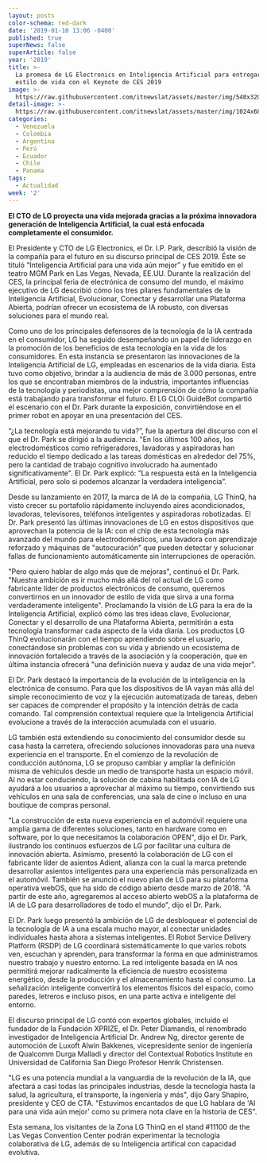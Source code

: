 ```yaml
---
layout: posts
color-schema: red-dark
date: '2019-01-10 13:06 -0400'
published: true
superNews: false
superArticle: false
year: '2019'
title: >-
  La promesa de LG Electronics en Inteligencia Artificial para entregar un mejor
  estilo de vida con el Keynote de CES 2019 
image: >-
  https://raw.githubusercontent.com/itnewslat/assets/master/img/540x320/LG-Keynote-Ces-p.jpg
detail-image: >-
  https://raw.githubusercontent.com/itnewslat/assets/master/img/1024x680/LG-Keynote-Ces-g.jpg
categories:
  - Venezuela
  - Colombia
  - Argentina
  - Perú
  - Ecuador
  - Chile
  - Panama
tags:
  - Actualidad
week: '2'
---
```

**El CTO de LG proyecta una vida mejorada gracias a la próxima innovadora generación de Inteligencia Artificial, la cual está enfocada completamente el consumidor.**

El Presidente y CTO de LG Electronics, el Dr. I.P. Park,  describió la visión de la compañía para el futuro en su discurso principal de CES 2019. Éste se tituló “Inteligencia Artificial para una vida aún mejor” y fue emitido en el teatro MGM Park en Las Vegas, Nevada, EE.UU. Durante la realización del CES, la principal feria de electrónica de consumo del mundo, el máximo ejecutivo de LG describió cómo los tres pilares fundamentales de la Inteligencia Artificial, Evolucionar, Conectar y desarrollar una Plataforma Abierta, podrían ofrecer un ecosistema de IA robusto, con diversas soluciones para el mundo real.

Como uno de los principales defensores de la tecnología de la IA centrada en el consumidor, LG ha seguido desempeñando un papel de liderazgo en la promoción de los beneficios de esta tecnología en la vida de los consumidores. En esta instancia se presentaron las innovaciones de la Inteligencia Artificial de LG, empleadas en escenarios de la vida diaria. Esta tuvo como objetivo, brindar a la audiencia de más de 3.000 personas, entre los que se encontraban miembros de la industria, importantes influencias de la tecnología y periodistas, una mejor comprensión de cómo la compañía está trabajando para transformar el futuro. El LG CLOi GuideBot compartió el escenario con el Dr. Park durante la exposición, convirtiéndose en el primer robot en apoyar en una presentación del CES.

“¿La tecnología está mejorando tu vida?”, fue la apertura del discurso con el que el Dr. Park se dirigió a la audiencia. "En los últimos 100 años, los electrodomésticos como refrigeradores, lavadoras y aspiradoras han reducido el tiempo dedicado a las tareas domésticas en alrededor del 75%, pero la cantidad de trabajo cognitivo involucrado ha aumentado significativamente". El Dr. Park explicó: "La respuesta está en la Inteligencia Artificial, pero solo si podemos alcanzar la verdadera inteligencia”.

Desde su lanzamiento en 2017, la marca de IA de la compañía, LG ThinQ, ha visto crecer su portafolio rápidamente incluyendo aires acondicionados, lavadoras, televisores, teléfonos inteligentes y aspiradoras robotizadas. El Dr. Park presentó las últimas innovaciones de LG en estos dispositivos que aprovechan la potencia de la IA: con el chip de esta tecnología más avanzado del mundo para electrodomésticos, una lavadora con aprendizaje reforzado y máquinas de "autocuración" que pueden detectar y solucionar fallas de funcionamiento automáticamente sin interrupciones de operación.

 "Pero quiero hablar de algo más que de mejoras", continuó el Dr. Park. "Nuestra ambición es ir mucho más allá del rol actual de LG como fabricante líder de productos electrónicos de consumo, queremos convertirnos en un innovador de estilo de vida que sirva a una forma verdaderamente inteligente". Proclamando la visión de LG para la era de la Inteligencia Artificial, explicó cómo las tres ideas clave, Evolucionar, Conectar y el desarrollo de una Plataforma Abierta, permitirán a esta tecnología transformar cada aspecto de la vida diaria. Los productos LG ThinQ evolucionarán con el tiempo aprendiendo sobre el usuario, conectándose sin problemas con su vida y abriendo un ecosistema de innovación fortalecido a través de la asociación y la cooperación, que en última instancia ofrecerá "una definición nueva y audaz de una vida mejor".

El Dr. Park destacó la importancia de la evolución de la inteligencia en la electrónica de consumo. Para que los dispositivos de IA vayan más allá del simple reconocimiento de voz y la ejecución automatizada de tareas, deben ser capaces de comprender el propósito y la intención detrás de cada comando. Tal comprensión contextual requiere que la Inteligencia Artificial evolucione a través de la interacción acumulada con el usuario.

LG también está extendiendo su conocimiento del consumidor desde su casa hasta la carretera, ofreciendo soluciones innovadoras para una nueva experiencia en el transporte. En el comienzo de la revolución de conducción autónoma, LG se propuso cambiar y ampliar la definición misma de vehículos desde un medio de transporte hasta un espacio móvil. Al no estar conduciendo, la solución de cabina habilitada con IA de LG ayudará a los usuarios a aprovechar al máximo su tiempo, convirtiendo sus vehículos en una sala de conferencias, una sala de cine o incluso en una boutique de compras personal.

"La construcción de esta nueva experiencia en el automóvil requiere una amplia gama de diferentes soluciones, tanto en hardware como en software, por lo que necesitamos la colaboración OPEN", dijo el Dr. Park, ilustrando los continuos esfuerzos de LG por facilitar una cultura de innovación abierta. Asimismo, presentó la colaboración de LG con el fabricante líder de asientos Adient, alianza con la cual la marca pretende desarrollar asientos inteligentes para una experiencia más personalizada en el automóvil. También se anunció el nuevo plan de LG para su plataforma operativa webOS, que ha sido de código abierto desde marzo de 2018. "A partir de este año, agregaremos al acceso abierto webOS a la plataforma de IA de LG para desarrolladores de todo el mundo", dijo el Dr. Park.

El Dr. Park luego presentó la ambición de LG de desbloquear el potencial de la tecnología de IA a una escala mucho mayor, al conectar unidades individuales hasta ahora a sistemas inteligentes. El Robot Service Delivery Platform (RSDP) de LG coordinará sistemáticamente lo que varios robots ven, escuchan y aprenden, para transformar la forma en que administramos nuestro trabajo y nuestro entorno. La red inteligente basada en IA nos permitirá mejorar radicalmente la eficiencia de nuestro ecosistema energético, desde la producción y el almacenamiento hasta el consumo. La señalización inteligente convertirá los elementos físicos del espacio, como paredes, letreros e incluso pisos, en una parte activa e inteligente del entorno.

El discurso principal de LG contó con expertos globales, incluido el fundador de la Fundación XPRIZE, el Dr. Peter Diamandis, el renombrado investigador de Inteligencia Artificial Dr. Andrew Ng, director gerente de automoción de Luxoft Alwin Bakkenes, vicepresidente senior de ingeniería de Qualcomm Durga Malladi y director del Contextual Robotics Institute en Universidad de California San Diego Profesor Henrik Christensen.

"LG es una potencia mundial a la vanguardia de la revolución de la IA, que afectará a casi todas las principales industrias, desde la tecnología hasta la salud, la agricultura, el transporte, la ingeniería y más", dijo Gary Shapiro, presidente y CEO de CTA. "Estuvimos encantados de que LG hablara de 'AI para una vida aún mejor' como su primera nota clave en la historia de CES".

Esta semana, los visitantes de la Zona LG ThinQ en el stand #11100 de the Las Vegas Convention Center podrán experimentar la tecnología colaborativa de LG, además de su Inteligencia artifical con capacidad evolutiva.
